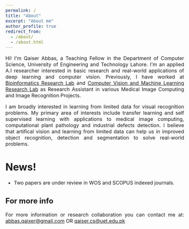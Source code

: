 ```yaml
---
permalink: /
title: "About"
excerpt: "About me"
author_profile: true
redirect_from: 
  - /about/
  - /about.html
---
```


<style type="text/css"> body{ font-size: 12pt; text-align:justify; } </style> 

Hi! I'm Qaiser Abbas, a Teaching Fellow in the Department of Computer Science, University of Engineering and Technology Lahore. I'm an applied A.I researcher interested in basic research and real-world applications of deep learning and computer vision. Previously, I have worked at [Bioinformatics Research Lab](https://www.kics.edu.pk/labs/about/brl) and [Computer Vision and Machine Learning Research Lab](https://www.kics.edu.pk/labs/about/22) as Research Assistant in various Medical Image Computing and Image Recognition Projects.

I am broadly interested in learning from limited data for visual recognition problems. My primary area of interests include transfer learning and self supervised learning with applications to medical image computing, computational plant pathology and industrial defects detection. I believe that artifical vision and learning from limited data can help us in improved object recognition, detection and segmentation to solve real-world problems. 

News!
======
* Two papers are under review in WOS and SCOPUS indexed journals.


For more info
------
For more information or research collaboration you can contact me at:
abbas.qaixer@gmail.com OR qaiser.cs@uet.edu.pk
